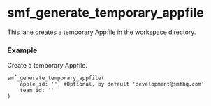 # smf_generate_temporary_appfile

This lane creates a temporary Appfile in the workspace directory.

### Example
Create a temporary Appfile.
```
smf_generate_temporary_appfile(
    apple_id: '', #Optional, by default 'development@smfhq.com'
    team_id: ''
)
``` 